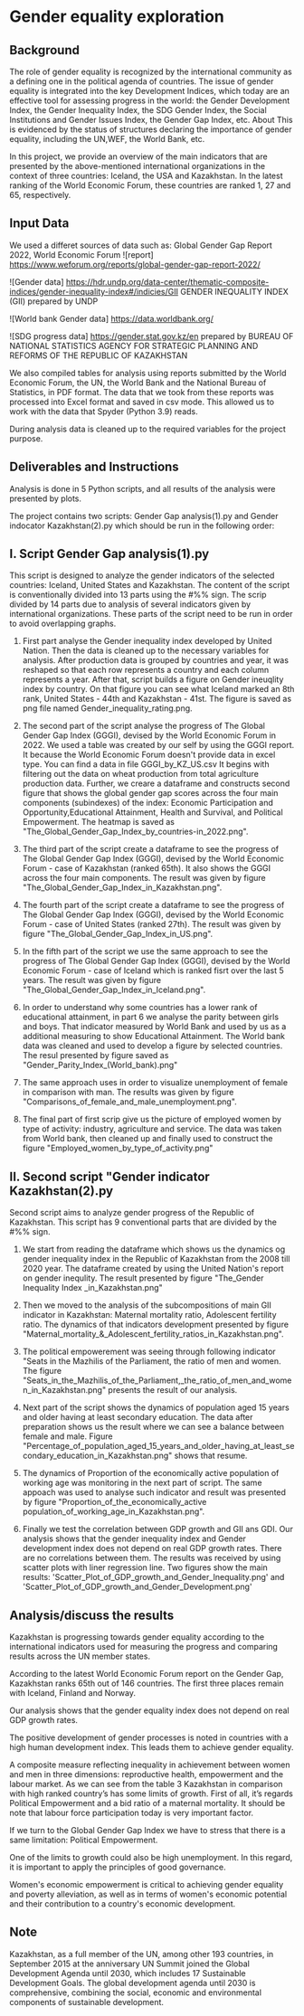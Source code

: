 # Gender equality exploration

## Background

The role of gender equality is recognized by the international community as a defining one in the political agenda of countries. The issue of gender equality is integrated into the key Development Indices, which today are an effective tool for assessing progress in the world: the Gender Development Index, the Gender Inequality Index, the SDG Gender Index, the Social Institutions and Gender Issues Index, the Gender Gap Index, etc. About This is evidenced by the status of structures declaring the importance of gender equality, including the UN,WEF, the World Bank, etc. 

In this project, we provide an overview of the main indicators that are presented by the above-mentioned international organizations in the context of three countries: Iceland, the USA and Kazakhstan. In the latest ranking of the World Economic Forum, these countries are ranked 1, 27 and 65, respectively.

## Input Data

We used a differet sources of data such as: 
Global Gender Gap Report 2022, World Economic Forum 
![report] https://www.weforum.org/reports/global-gender-gap-report-2022/

![Gender data]  https://hdr.undp.org/data-center/thematic-composite-indices/gender-inequality-index#/indicies/GII GENDER INEQUALITY INDEX (GII) prepared by UNDP

![World bank Gender data] https://data.worldbank.org/

![SDG progress data] https://gender.stat.gov.kz/en prepared by BUREAU OF NATIONAL STATISTICS
AGENCY FOR STRATEGIC PLANNING AND REFORMS OF THE REPUBLIC OF KAZAKHSTAN

We also compiled tables for analysis using reports submitted by the World Economic Forum, the UN, the World Bank and the National Bureau of Statistics, in PDF format. The data that we took from these reports was processed into Excel format and saved in csv mode. This allowed us to work with the data that Spyder (Python 3.9) reads.

During analysis data is cleaned up to the required variables for the project purpose.

## Deliverables and Instructions

Analysis is done in 5 Python scripts, and all results of the analysis were presented by plots. 

The project contains two scripts: Gender Gap analysis(1).py and Gender indocator Kazakhstan(2).py which should be run in the following order:

## I. Script Gender Gap analysis(1).py

This script is designed to analyze the gender indicators of the selected countries: Iceland, United States and Kazakhstan. The content of the script is conventionally divided into 13 parts using the #%% sign. The scrip divided by 14 parts due to analysis of several indicators given by international organizations. These parts of the script need to be run in order to avoid overlapping graphs.

1. First part analyse the Gender inequality index developed by United Nation. Then the data is cleaned up to the necessary variables for analysis. After production data is grouped by countries and  year, it was reshaped so that each row represents a country and each column represents a year. After that, script builds a figure on Gender ineuqlity index by country. On that figure you can see what Iceland marked an 8th rank, United States - 44th and Kazakhstan - 41st. The figure is saved as png file named Gender_inequality_rating.png.

2. The second part of the script analyse the progress of The Global Gender Gap Index (GGGI), devised by the World Economic Forum in 2022.  We used a table was created by our self by using the GGGI report. It because the World Economic Forum doesn't provide data in excel type. You can find a data in file GGGI_by_KZ_US.csv It begins with filtering out the data on wheat production from total agriculture production data. Further, we creare a dataframe and constructs second figure that shows the global gender gap scores across the four main components (subindexes) of the index: Economic Participation and Opportunity,Educational Attainment, Health and Survival, and Political Empowerment. The heatmap is saved as "The_Global_Gender_Gap_Index_by_countries-in_2022.png".

3. The third part of the script create a dataframe to see the progress of The Global Gender  Gap Index (GGGI), devised by the World Economic Forum - case of Kazakhstan (ranked 65th). It also shows the GGGI across the four main components. The result was given by figure "The_Global_Gender_Gap_Index_in_Kazakhstan.png".

4.  The fourth part of the script create a dataframe to see the progress of The Global Gender  Gap Index (GGGI), devised by the World Economic Forum - case of United States (ranked 27th). The result was given by figure "The_Global_Gender_Gap_Index_in_US.png".

5. In the fifth part of the script we use the same approach to see the progress of The Global Gender  Gap Index (GGGI), devised by the World Economic Forum - case of Iceland which is ranked fisrt over the last 5 years. The result was given by figure "The_Global_Gender_Gap_Index_in_Iceland.png".

6. In order to understand  why some countries has a lower rank of educational attainment, in part 6 we analyse the parity between girls and boys. That indicator measured by World Bank and used by us as a additional measuring to show Educational Attainment. The World bank data was cleaned and used to develop a figure by selected countries. The resul presented by figure saved as "Gender_Parity_Index_(World_bank).png"

7. The same approach uses in order to visualize unemployment of female in comparison with man. The results was given by figure "Comparisons_of_female_and_male_unemployment.png".

8. The final part of first scrip give us the picture of employed women by type of activity: industry, agriculture and service. The data was taken from World bank, then cleaned up and finally used to construct the figure "Employed_women_by_type_of_activity.png"

## II. Second script "Gender indicator Kazakhstan(2).py

Second script aims to analyze gender progress of the Republic of Kazakhstan. This script  has 9 conventional parts that are divided by the #%% sign.

1. We start from reading the dataframe which shows us the dynamics og gender inequality index in the Republic of Kazakhstan from the 2008 till 2020 year. The dataframe created by using the United Nation's report on gender inequlity. The result presented by figure "The_Gender Inequality Index _in_Kazakhstan.png"

2. Then we moved to the analysis of the subcompositions of main GII indicator in Kazakhstan: Maternal mortality ratio, Adolescent fertility ratio. The dynamics of that indicators development presented by figure "Maternal_mortality_&_Adolescent_fertility_ratios_in_Kazakhstan.png".

3. The political empowerement was seeing through following indicator "Seats in the Mazhilis of the Parliament, the ratio of men and women. The figure "Seats_in_the_Mazhilis_of_the_Parliament,_the_ratio_of_men_and_women_in_Kazakhstan.png" presents the result of our analysis. 

4. Next part of the script shows the dynamics of population aged 15 years and older having at least secondary education. The data after preparation shows us the result where we can see a balance between female and male. Figure "Percentage_of_population_aged_15_years_and_older_having_at_least_secondary_education_in_Kazakhstan.png" shows that resume. 

5. The dynamics of Proportion of the economically active population of working age was monitoring in the next part of script. The same appoach was used to analyse such indicator and result was presented by figure "Proportion_of_the_economically_active population_of_working_age_in_Kazakhstan.png".

6. Finally we test the correlation between GDP growth and GII ans GDI. Our analysis shows that the gender inequality index and Gender development index does not depend on real GDP growth rates. There are no correlations between them. The results was received by using scatter plots with liner regression line. Two figures show the main results: 'Scatter_Plot_of_GDP_growth_and_Gender_Inequality.png' and 'Scatter_Plot_of_GDP_growth_and_Gender_Development.png'

## Analysis/discuss the results

Kazakhstan is progressing towards gender equality according to the international indicators used for measuring the progress and comparing results across the UN member states.

According to the latest World Economic Forum report on the Gender Gap, Kazakhstan ranks 65th out of 146 countries. The first three places remain with Iceland, Finland and Norway. 

Our analysis shows that the gender equality index does not depend on real GDP growth rates.

The positive development of gender processes is noted in countries with a high human development index. This leads them to achieve gender equality.

A composite measure reflecting inequality in achievement between women and men in three dimensions: reproductive health, empowerment and the labour market. As we can see from the table 3 Kazakhstan in comparison with high ranked country’s has some limits of growth. First of all, it’s regards Political Empowerment and a bid ratio of a maternal mortality. It should be note that labour force participation today is very important factor. 

If we turn to the Global Gender Gap Index we have to stress that there is a same limitation: Political Empowerment. 

One of the limits to growth could also be high unemployment. In this regard, it is important to apply the principles of good governance.

Women's economic empowerment is critical to achieving gender equality and poverty alleviation, as well as in terms of women's economic potential and their contribution to a country's economic development. 

## Note

Kazakhstan, as a full member of the UN, among other 193 countries, in September 2015 at the anniversary UN Summit joined the Global Development Agenda until 2030, which includes 17 Sustainable Development Goals. The global development agenda until 2030 is comprehensive, combining the social, economic and environmental components of sustainable development.
